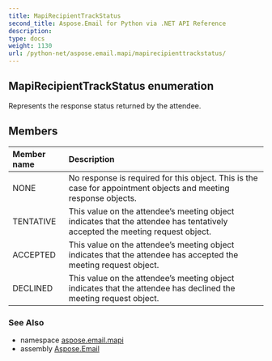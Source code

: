 ```yaml
---
title: MapiRecipientTrackStatus
second_title: Aspose.Email for Python via .NET API Reference
description: 
type: docs
weight: 1130
url: /python-net/aspose.email.mapi/mapirecipienttrackstatus/
---
```


## MapiRecipientTrackStatus enumeration

Represents the response status returned by the attendee.

## Members
| Member name | Description |
| :- | :- |
|NONE|No response is required for this object. This is the case for appointment objects and meeting response objects.|
|TENTATIVE|This value on the attendee’s meeting object indicates that the attendee has tentatively accepted the meeting request object.|
|ACCEPTED|This value on the attendee’s meeting object indicates that the attendee has accepted the meeting request object.|
|DECLINED|This value on the attendee’s meeting object indicates that the attendee has declined the meeting request object.|

### See Also

* namespace [aspose.email.mapi](/email/python-net/aspose.email.mapi/)
* assembly [Aspose.Email](/email/python-net/)

